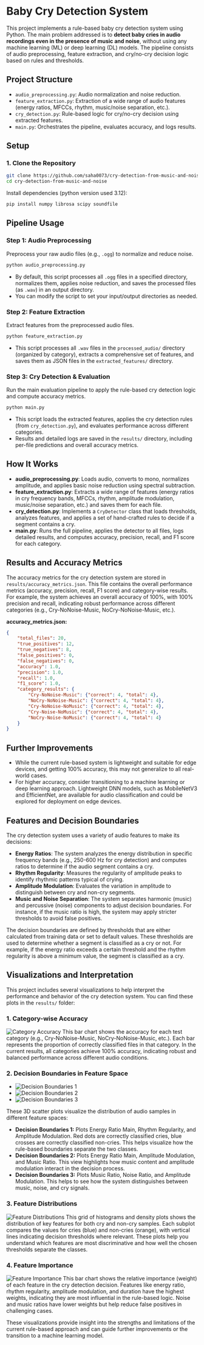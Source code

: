 # Baby Cry Detection System 

This project implements a rule-based baby cry detection system using Python. The main problem addressed is to **detect baby cries in audio recordings even in the presence of music and noise**, without using any machine learning (ML) or deep learning (DL) models. The pipeline consists of audio preprocessing, feature extraction, and cry/no-cry decision logic based on rules and thresholds.

## Project Structure

- `audio_preprocessing.py`: Audio normalization and noise reduction.
- `feature_extraction.py`: Extraction of a wide range of audio features (energy ratios, MFCCs, rhythm, music/noise separation, etc.).
- `cry_detection.py`: Rule-based logic for cry/no-cry decision using extracted features.
- `main.py`: Orchestrates the pipeline, evaluates accuracy, and logs results.

## Setup

### 1. Clone the Repository
```bash
git clone https://github.com/saha0073/cry-detection-from-music-and-noise
cd cry-detection-from-music-and-noise
```

Install dependencies (python version used 3.12):
```bash
pip install numpy librosa scipy soundfile
```

## Pipeline Usage

### Step 1: Audio Preprocessing
Preprocess your raw audio files (e.g., `.ogg`) to normalize and reduce noise.

```bash
python audio_preprocessing.py
```
- By default, this script processes all `.ogg` files in a specified directory, normalizes them, applies noise reduction, and saves the processed files (as `.wav`) in an output directory.
- You can modify the script to set your input/output directories as needed.

### Step 2: Feature Extraction
Extract features from the preprocessed audio files.

```bash
python feature_extraction.py
```
- This script processes all `.wav` files in the `processed_audio/` directory (organized by category), extracts a comprehensive set of features, and saves them as JSON files in the `extracted_features/` directory.

### Step 3: Cry Detection & Evaluation
Run the main evaluation pipeline to apply the rule-based cry detection logic and compute accuracy metrics.

```bash
python main.py
```
- This script loads the extracted features, applies the cry detection rules (from `cry_detection.py`), and evaluates performance across different categories.
- Results and detailed logs are saved in the `results/` directory, including per-file predictions and overall accuracy metrics.

## How It Works

- **audio_preprocessing.py**: Loads audio, converts to mono, normalizes amplitude, and applies basic noise reduction using spectral subtraction.
- **feature_extraction.py**: Extracts a wide range of features (energy ratios in cry frequency bands, MFCCs, rhythm, amplitude modulation, music/noise separation, etc.) and saves them for each file.
- **cry_detection.py**: Implements a `CryDetector` class that loads thresholds, analyzes features, and applies a set of hand-crafted rules to decide if a segment contains a cry.
- **main.py**: Runs the full pipeline, applies the detector to all files, logs detailed results, and computes accuracy, precision, recall, and F1 score for each category.


## Results and Accuracy Metrics

The accuracy metrics for the cry detection system are stored in `results/accuracy_metrics.json`. This file contains the overall performance metrics (accuracy, precision, recall, F1 score) and category-wise results. For example, the system achieves an overall accuracy of 100%, with 100% precision and recall, indicating robust performance across different categories (e.g., Cry-NoNoise-Music, NoCry-NoNoise-Music, etc.).

**accuracy_metrics.json:**
```json
{
    "total_files": 20,
    "true_positives": 12,
    "true_negatives": 8,
    "false_positives": 0,
    "false_negatives": 0,
    "accuracy": 1.0,
    "precision": 1.0,
    "recall": 1.0,
    "f1_score": 1.0,
    "category_results": {
        "Cry-NoNoise-Music": {"correct": 4, "total": 4},
        "NoCry-NoNoise-Music": {"correct": 4, "total": 4},
        "Cry-NoNoise-NoMusic": {"correct": 4, "total": 4},
        "Cry-Noise-NoMusic": {"correct": 4, "total": 4},
        "NoCry-Noise-NoMusic": {"correct": 4, "total": 4}
    }
}
```

## Further Improvements

- While the current rule-based system is lightweight and suitable for edge devices, and getting 100% accuracy, this may not generalize to all real-world cases.
- For higher accuracy, consider transitioning to a machine learning or deep learning approach. Lightweight DNN models, such as MobileNetV3 and EfficientNet, are available for audio classification and could be explored for deployment on edge devices.

## Features and Decision Boundaries

The cry detection system uses a variety of audio features to make its decisions:

- **Energy Ratios**: The system analyzes the energy distribution in specific frequency bands (e.g., 250-600 Hz for cry detection) and computes ratios to determine if the audio segment contains a cry.
- **Rhythm Regularity**: Measures the regularity of amplitude peaks to identify rhythmic patterns typical of crying.
- **Amplitude Modulation**: Evaluates the variation in amplitude to distinguish between cry and non-cry segments.
- **Music and Noise Separation**: The system separates harmonic (music) and percussive (noise) components to adjust decision boundaries. For instance, if the music ratio is high, the system may apply stricter thresholds to avoid false positives.

The decision boundaries are defined by thresholds that are either calculated from training data or set to default values. These thresholds are used to determine whether a segment is classified as a cry or not. For example, if the energy ratio exceeds a certain threshold and the rhythm regularity is above a minimum value, the segment is classified as a cry.

## Visualizations and Interpretation

This project includes several visualizations to help interpret the performance and behavior of the cry detection system. You can find these plots in the `results/` folder:

### 1. Category-wise Accuracy
![Category Accuracy](results/category_accuracy.png)
This bar chart shows the accuracy for each test category (e.g., Cry-NoNoise-Music, NoCry-NoNoise-Music, etc.). Each bar represents the proportion of correctly classified files in that category. In the current results, all categories achieve 100% accuracy, indicating robust and balanced performance across different audio conditions.

### 2. Decision Boundaries in Feature Space
- ![Decision Boundaries 1](results/decision_boundaries_1.png)
- ![Decision Boundaries 2](results/decision_boundaries_2.png)
- ![Decision Boundaries 3](results/decision_boundaries_3.png)

These 3D scatter plots visualize the distribution of audio samples in different feature spaces:
- **Decision Boundaries 1:** Plots Energy Ratio Main, Rhythm Regularity, and Amplitude Modulation. Red dots are correctly classified cries, blue crosses are correctly classified non-cries. This helps visualize how the rule-based boundaries separate the two classes.
- **Decision Boundaries 2:** Plots Energy Ratio Main, Amplitude Modulation, and Music Ratio. This view highlights how music content and amplitude modulation interact in the decision process.
- **Decision Boundaries 3:** Plots Music Ratio, Noise Ratio, and Amplitude Modulation. This helps to see how the system distinguishes between music, noise, and cry signals.

### 3. Feature Distributions
![Feature Distributions](results/feature_distributions.png)
This grid of histograms and density plots shows the distribution of key features for both cry and non-cry samples. Each subplot compares the values for cries (blue) and non-cries (orange), with vertical lines indicating decision thresholds where relevant. These plots help you understand which features are most discriminative and how well the chosen thresholds separate the classes.

### 4. Feature Importance
![Feature Importance](results/feature_importance.png)
This bar chart shows the relative importance (weight) of each feature in the cry detection decision. Features like energy ratio, rhythm regularity, amplitude modulation, and duration have the highest weights, indicating they are most influential in the rule-based logic. Noise and music ratios have lower weights but help reduce false positives in challenging cases.

These visualizations provide insight into the strengths and limitations of the current rule-based approach and can guide further improvements or the transition to a machine learning model.
